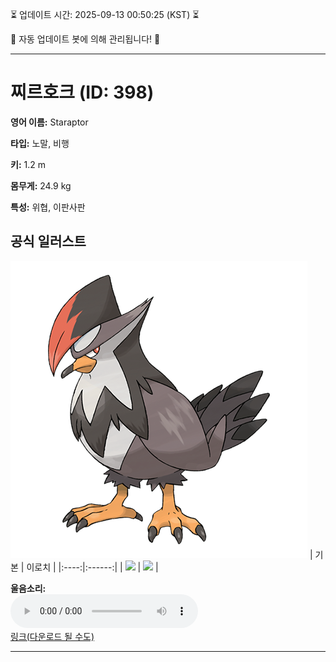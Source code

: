 
⏳ 업데이트 시간: 2025-09-13 00:50:25 (KST) ⏳

🤖 자동 업데이트 봇에 의해 관리됩니다! 🤖

---

# 찌르호크 (ID: 398)
**영어 이름:** Staraptor

**타입:** 노말, 비행

**키:** 1.2 m

**몸무게:** 24.9 kg

**특성:** 위협, 이판사판

## 공식 일러스트
![](https://raw.githubusercontent.com/PokeAPI/sprites/master/sprites/pokemon/other/official-artwork/398.png)
| 기본 | 이로치 |
|:----:|:------:|
| <img src="http://play.pokemonshowdown.com/sprites/ani/staraptor.gif" width="200"> | <img src="http://play.pokemonshowdown.com/sprites/ani-shiny/staraptor.gif" width="200"> |

**울음소리:**<br><audio controls src="https://raw.githubusercontent.com/PokeAPI/cries/main/cries/pokemon/latest/398.ogg"></audio><br> [링크(다운로드 될 수도)](https://raw.githubusercontent.com/PokeAPI/cries/main/cries/pokemon/latest/398.ogg)


---
